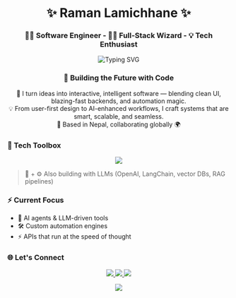 <h1 align="center">✨ Raman Lamichhane ✨</h1>
<h3 align="center"> 👨‍💻 Software Engineer  -  🧙‍♂️ Full-Stack Wizard   -  💡 Tech Enthusiast </h3>

<p align="center">
  <img src="https://readme-typing-svg.demolab.com?font=Fira+Code&size=22&pause=1000&color=2A7EAC&center=true&vCenter=true&width=600&lines=React+%7C+Next JS+%7C+Typescript;Node JS+%7C+Nest+%7C+Express;Python+%7C+FastAPI+%7C+Flask;AI Integration+%7C+LLM+%7C+Workflow+Automation;" alt="Typing SVG" />
</p>
<div align="center">

### 🚀 Building the Future with Code

🧠 I turn ideas into interactive, intelligent software — blending clean UI, blazing-fast backends, and automation magic.  
💡 From user-first design to AI-enhanced workflows, I craft systems that are smart, scalable, and seamless.  
📍 Based in Nepal, collaborating globally 🌍

</div>

### 🧰 Tech Toolbox

<p align="center">
  <img src="https://skillicons.dev/icons?i=react,nextjs,ts,js,nodejs,express,nestjs,python,fastapi,flask,go,vue,postgres,mysql,mongodb,docker,git,linux,vscode,aws" />
</p>

> 🧠 + ⚙️ Also building with LLMs (OpenAI, LangChain, vector DBs, RAG pipelines)

### ⚡ Current Focus

- 🤖 AI agents & LLM-driven tools  
- 🛠️ Custom automation engines  
- ⚡ APIs that run at the speed of thought

### 🌐 Let's Connect

<p align="center">
  <a href="https://lraman.com.np" target="_blank">
    <img src="https://img.shields.io/badge/🌐 Website-lraman.com.np-0A66C2?style=for-the-badge&logo=internet-explorer&logoColor=white" />
  </a>
  <a href="https://github.com/ramanic" target="_blank">
    <img src="https://img.shields.io/badge/🐙 GitHub-@ramanic-181717?style=for-the-badge&logo=github&logoColor=white" />
  </a>
  <a href="https://www.linkedin.com/in/ramanic/" target="_blank">
    <img src="https://img.shields.io/badge/🔗 LinkedIn-@ramanic-0077B5?style=for-the-badge&logo=linkedin&logoColor=white" />
  </a>
</p>

<div align="center">
  <img src="https://capsule-render.vercel.app/api?type=waving&color=0:36BCF7,100:6E40C9&height=120&section=footer"/>
</div>
